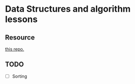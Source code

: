 # Data Structures and algorithm lessons 

## Resource

[this repo.](https://github.com/TheAlgorithms/Rust)

## TODO

- [ ] Sorting

